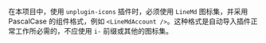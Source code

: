 在本项目中，使用 `unplugin-icons` 插件时，必须使用 `LineMd` 图标集，并采用 PascalCase 的组件格式，例如 `<LineMdAccount />`。这种格式是自动导入插件正常工作所必需的，不应使用 `i-` 前缀或其他的图标集。